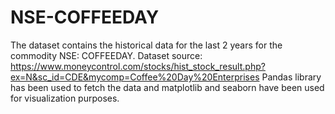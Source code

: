 # NSE-COFFEEDAY
The dataset contains the historical data for the last 2 years for the commodity NSE: COFFEEDAY.
Dataset source: https://www.moneycontrol.com/stocks/hist_stock_result.php?ex=N&sc_id=CDE&mycomp=Coffee%20Day%20Enterprises
Pandas library has been used to fetch the data and matplotlib and seaborn have been used for visualization purposes.
